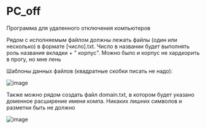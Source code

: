 # PC_off

Программа для удаленного отключения компьютеров

Рядом с исполняемым файлом должны лежать файлы (один или несколько) в формате [число].txt.
Число в названии будет выполнять роль названия вкладки + " корпус".
Можно было и корпус не хардкорить в прогу, но мне лень

Шаблоны данных файлов (квадратные скобки писать не надо):

![image](https://github.com/ned0emo/PC_off/assets/65717758/27b80b8a-fda1-4ab0-9eca-9affcf5bf567)

Также можно рядом создать файл domain.txt, в котором будет указано доменное расширение имени компа. Никаких лишних символов и разметки быть не должно

![image](https://github.com/ned0emo/PC_off/assets/65717758/e735a39d-a098-4cb9-bf0b-38cbc5f714cc)
